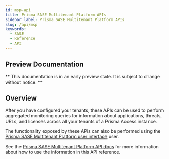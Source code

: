 ```yaml
---
id: msp-api
title: Prisma SASE Multitenant Platform APIs
sidebar_label: Prisma SASE Multitenant Platform APIs
slug: /api/msp
keywords:
  - SASE
  - Reference
  - API
---
```

<head>
  <meta name="robots" content="noindex"/>
</head>

## Preview Documentation

** This documentation is in an early preview state. It is subject to change without notice. **

## Overview ##

After you have configured your tenants, these APIs can be used to perform aggregated monitoring queries for information about applications, threats, URLs, and licenses across all your tenants of a Prisma Access instance. 

The functionality exposed by these APIs can also be performed using the [Prisma SASE Multitenant Platform user interface](https://stage.docs.paloaltonetworks.com/sase/prisma-sase-multitenant-platform/monitor-tenants) user.

See the [Prisma SASE Multitenant Platform API docs](/sase/docs/msp) for more information about how to use the information in this API reference.
